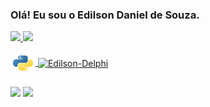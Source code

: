 <h3> Olá! Eu sou o Edilson Daniel de Souza.</h3>
<div>
  <a href="https://github.com/EdilsonDanieldeSouza">
  <img height="180em" src="https://github-readme-stats.vercel.app/api?username=EdilsonDanieldeSouza&show_icons=true&theme=dark&include_all_commits=true&count_private=true"/>
  <img height="180em" src="https://github-readme-stats.vercel.app/api/top-langs/?username=EdilsonDanieldeSouza&layout=compact&langs_count=7&theme=dark"/>
</div>
<br>
<div>
  <img align="center" alt="Edilson-Python" height="30" width="40" src="https://raw.githubusercontent.com/devicons/devicon/master/icons/python/python-original.svg">
  <img align="center" alt="Edilson-Delphi" height="30" width="40" src="https://github.com/EdilsonDanieldeSouza/Delphi/blob/main/%C3%8Dcones%20Delphi/file_type_delphi_icon_130648.svg">
</div>
  
###
  
<div>
  <a href=https://www.linkedin.com/in/edilson-daniel-de-souza/" target="_blank"><img src="https://img.shields.io/badge/-LinkedIn-%230077B5?style=for-the-badge&logo=linkedin&logoColor=white" target="_blank"></a> 
   <a href = "mailto:edilsondesouzahonda@gmail.com"><img src="https://img.shields.io/badge/-Gmail-%23333?style=for-the-badge&logo=gmail&logoColor=white" target="_blank"></a>
  
</div>
